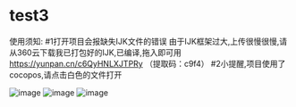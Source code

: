 # test3

使用须知:
#1打开项目会报缺失IJK文件的错误
 由于IJK框架过大,上传很慢很慢,请从360云下载我已打包好的IJK,已编译,拖入即可用
 https://yunpan.cn/c6QyHNLXJTPRy （提取码：c9f4）
#2小提醒,项目使用了cocopos,请点击白色的文件打开

![image](https://github.com/dzq1991/DJ_Yinke/blob/master/04直播拉流2/Assets.xcassets/Button/Snip20160725_5.imageset/Snip20160725_5.png)
![image](https://github.com/dzq1991/DJ_Yinke/blob/master/04直播拉流2/Assets.xcassets/Button/Snip20160725_7.imageset/Snip20160725_7.png)
![image](https://github.com/dzq1991/DJ_Yinke/blob/master/04直播拉流2/Assets.xcassets/Button/Snip20160724_46.imageset/Snip20160724_46.png)
